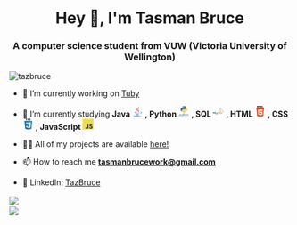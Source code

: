 <h1 align="center">Hey 👋, I'm Tasman Bruce</h1>
<h3 align="center">A computer science student from VUW (Victoria University of Wellington)</h3>

<p align="left"> <img src="https://komarev.com/ghpvc/?username=tazbruce" alt="tazbruce" /> </p>

- 🔭 I’m currently working on [Tuby](https://github.com/TazBruce/Tuby)

- 🌱 I’m currently studying **Java <img src="https://github.com/devicons/devicon/blob/master/icons/java/java-original.svg" alt="java" width="20" height="20"/> , Python <img src="https://github.com/devicons/devicon/blob/master/icons/python/python-original-wordmark.svg" alt="python" width="20" height="20"/> , SQL <img src="https://github.com/devicons/devicon/blob/master/icons/mysql/mysql-original-wordmark.svg" alt="mysql" width="20" height="20"/> , HTML <img src="https://github.com/devicons/devicon/blob/master/icons/html5/html5-original-wordmark.svg" alt="html5" width="20" height="20"/> , CSS <img src="https://github.com/devicons/devicon/blob/master/icons/css3/css3-original-wordmark.svg" alt="css3" width="20" height="20"/>  , JavaScript <img src="https://github.com/devicons/devicon/blob/master/icons/javascript/javascript-original.svg" alt="javascript" width="20" height="20"/>**

- 👨‍💻 All of my projects are available [here!](https://github.com/TazBruce?tab=repositories)

- 📫 How to reach me **tasmanbrucework@gmail.com**

- 💼 LinkedIn: [TazBruce](https://www.linkedin.com/in/tazbruce/)
 
<a href="https://github.com/anuraghazra/github-readme-stats">
  <img align="center" src="https://github-readme-stats.vercel.app/api?username=TazBruce&show_icons=true&count_private=true" />
</a><br>
<a href="https://github.com/anuraghazra/github-readme-stats">
  <img align="center" src="https://github-readme-stats.vercel.app/api/top-langs/?username=TazBruce" />
</a>
